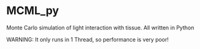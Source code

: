 # MCML_py

Monte Carlo simulation of light interaction with tissue. All written in Python

WARNING: It only runs in 1 Thread, so performance is very poor!

